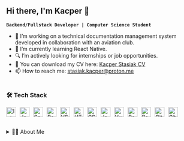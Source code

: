 ## Hi there, I'm Kacper 👋

**`Backend/Fullstack Developer | Computer Science Student`**

- 🔭 I’m working on a technical documentation management system developed in collaboration with an aviation club.  
- 🌱 I’m currently learning React Native.
- 🔍 I’m actively looking for internships or job opportunities.
- 📄 You can download my CV here: [Kacper Stasiak CV](CV.pdf)
- 📫 How to reach me: [stasiak.kacper@proton.me](mailto:stasiak.kacper@proton.me)

#

### 🛠️ Tech Stack

<img align="left" alt="IntelliJ IDEA" width="26px" src="https://cdn.jsdelivr.net/gh/devicons/devicon/icons/intellij/intellij-original.svg" style="margin-right:10px;" />
<img align="left" alt="Java" width="26px" src="https://cdn.jsdelivr.net/gh/devicons/devicon/icons/java/java-original.svg" style="margin-right:10px;" />
<img align="left" alt="Spring Boot" width="26px" src="https://cdn.jsdelivr.net/gh/devicons/devicon/icons/spring/spring-original.svg" style="margin-right:10px;" />
<img align="left" alt="Postman" width="26px" src="https://cdn.jsdelivr.net/gh/devicons/devicon/icons/postman/postman-original.svg" style="margin-right:10px;" />

<img align="left" alt="VSCode" width="26px" src="https://cdn.jsdelivr.net/gh/devicons/devicon/icons/vscode/vscode-original.svg" style="margin-right:10px;" />
<img align="left" alt="HTML" width="26px" src="https://cdn.jsdelivr.net/gh/devicons/devicon/icons/html5/html5-original.svg" style="margin-right:10px;" />
<img align="left" alt="CSS" width="26px" src="https://cdn.jsdelivr.net/gh/devicons/devicon/icons/css3/css3-original.svg" style="margin-right:10px;" />
<img align="left" alt="JavaScript" width="26px" src="https://cdn.jsdelivr.net/gh/devicons/devicon/icons/javascript/javascript-original.svg" style="margin-right:10px;" />
<img align="left" alt="Vue.js" width="26px" src="https://cdn.jsdelivr.net/gh/devicons/devicon/icons/vuejs/vuejs-original.svg" style="margin-right:10px;" />
<img align="left" alt="React" width="26px" src="https://cdn.jsdelivr.net/gh/devicons/devicon/icons/react/react-original.svg" style="margin-right:10px;" />

<img align="left" alt="PostgreSQL" width="26px" src="https://cdn.jsdelivr.net/gh/devicons/devicon/icons/postgresql/postgresql-original.svg" style="margin-right:10px;" />
<img align="left" alt="Git" width="26px" src="https://cdn.jsdelivr.net/gh/devicons/devicon/icons/git/git-original.svg" style="margin-right:10px;" />
<img align="left" alt="GitHub" width="26px" src="https://user-images.githubusercontent.com/3369400/139447912-e0f43f33-6d9f-45f8-be46-2df5bbc91289.png" style="margin-right:10px;" />

<br />

#

<details>
  <summary>🧑‍💻 About Me</summary>

  I am a third-year Applied Computer Science student at the Lodz University of Technology (expected graduation 🎓 in March 2026), continuously expanding my skill set and interests.

  Late-night coding sessions and sleepless nights are not unfamiliar to me. I enjoy exploring new technologies, especially backend ones, although frontend development is also not a challenge.

  Outside of programming, I play volleyball and go to the gym. I’m also interested in chess ♟️.

  I am an open-minded, disciplined, and eager-to-learn person — I enjoy taking on challenges and finding efficient solutions.

</details>
